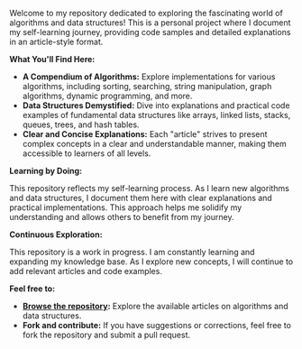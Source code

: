 Welcome to my repository dedicated to exploring the fascinating world of algorithms and data structures! This is a personal project where I document my self-learning journey, providing code samples and detailed explanations in an article-style format.

**What You'll Find Here:**

* **A Compendium of Algorithms:**  Explore implementations for various algorithms, including sorting, searching, string manipulation, graph algorithms, dynamic programming, and more. 
* **Data Structures Demystified:** Dive into explanations and practical code examples of fundamental data structures like arrays, linked lists, stacks, queues, trees, and hash tables.
* **Clear and Concise Explanations:** Each "article" strives to present complex concepts in a clear and understandable manner, making them accessible to learners of all levels.

**Learning by Doing:**

This repository reflects my self-learning process. As I learn new algorithms and data structures, I document them here with clear explanations and practical implementations. This approach helps me solidify my understanding and allows others to benefit from my journey. 

**Continuous Exploration:**

This repository is a work in progress. I am constantly learning and expanding my knowledge base. As I explore new concepts, I will continue to add relevant articles and code examples. 

**Feel free to:**

* **[Browse the repository](https://github.com/m-mdy-m/algorithms-data-structures):** Explore the available articles on algorithms and data structures.
* **Fork and contribute:** If you have suggestions or corrections, feel free to fork the repository and submit a pull request.

 
